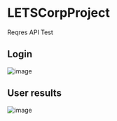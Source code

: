 # LETSCorpProject
 
Reqres API Test
 
## Login
 
![image](https://user-images.githubusercontent.com/14205107/146671611-3c25d864-20bd-49e4-81ce-c74666d29961.png)

## User results

![image](https://user-images.githubusercontent.com/14205107/146671647-6e4ebe95-ec9b-4213-9b5d-f3e57b071ca3.png)

